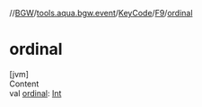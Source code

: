 //[BGW](../../../../index.md)/[tools.aqua.bgw.event](../../index.md)/[KeyCode](../index.md)/[F9](index.md)/[ordinal](ordinal.md)



# ordinal  
[jvm]  
Content  
val [ordinal](ordinal.md): [Int](https://kotlinlang.org/api/latest/jvm/stdlib/kotlin/-int/index.html)  



